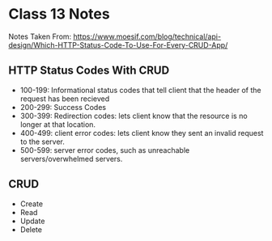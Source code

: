 # Class 13 Notes
Notes Taken From: 
https://www.moesif.com/blog/technical/api-design/Which-HTTP-Status-Code-To-Use-For-Every-CRUD-App/


## HTTP Status Codes With CRUD
- 100-199: Informational status codes that tell client that the header of the request has been recieved
- 200-299: Success Codes
- 300-399: Redirection codes: lets client know that the resource is no longer at that location.
- 400-499: client error codes: lets client know they sent an invalid request to the server. 
- 500-599: server error codes, such as unreachable servers/overwhelmed servers. 

## CRUD
 - Create 
 - Read 
 - Update
 - Delete
